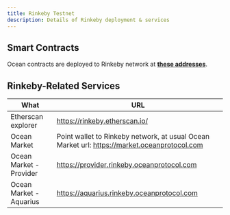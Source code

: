 ```yaml
---
title: Rinkeby Testnet
description: Details of Rinkeby deployment & services
---
```


## Smart Contracts

Ocean contracts are deployed to Rinkeby network at **[these addresses](https://github.com/oceanprotocol/contracts/blob/master/docs/deployments/rinkeby.md)**.

## Rinkeby-Related Services

| What                    | URL                                                                                         |
| ----------------------- | ------------------------------------------------------------------------------------------- |
| Etherscan explorer      | https://rinkeby.etherscan.io/                                                               |
| Ocean Market            | Point wallet to Rinkeby network, at usual Ocean Market url: https://market.oceanprotocol.com |
| Ocean Market - Provider | https://provider.rinkeby.oceanprotocol.com                                                  |
| Ocean Market - Aquarius | https://aquarius.rinkeby.oceanprotocol.com                                                  |
